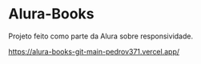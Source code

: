 # Alura-Books

Projeto feito como parte da Alura sobre responsividade.

https://alura-books-git-main-pedrov371.vercel.app/
